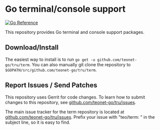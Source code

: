 # Go terminal/console support

[![Go Reference](https://pkg.go.dev/badge/teonet-go/tru/term.svg)](https://pkg.go.dev/teonet-go/tru/term)

This repository provides Go terminal and console support packages.

## Download/Install

The easiest way to install is to run `go get -u github.com/teonet-go/tru/term`. You can also manually git clone the repository to `$GOPATH/src/github.com/teonet-go/tru/term`.

## Report Issues / Send Patches

This repository uses Gerrit for code changes. To learn how to submit changes to
this repository, see [github.com/teonet-go/tru/issues](github.com/teonet-go/tru/issues).

The main issue tracker for the term repository is located at
[github.com/teonet-go/tru/issues](github.com/teonet-go/tru/issues).
Prefix your issue with "teo/term: " in the subject line, so it is easy to find.
